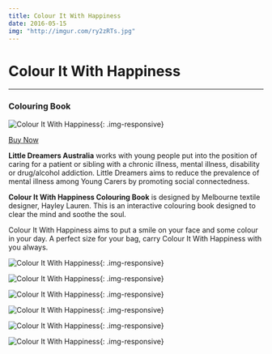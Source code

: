 ```yaml
---
title: Colour It With Happiness
date: 2016-05-15
img: "http://imgur.com/ry2zRTs.jpg"
---
```


# Colour It With Happiness

---

### Colouring Book

![Colour It With Happiness](http://imgur.com/oQJSy8q.jpg){: .img-responsive}

<a href="http://littledreamersonline.com/product/colouring-book/" class="btn btn-primary" target="_blank">Buy Now</a>

**Little Dreamers Australia** works with young people put into the position of caring for a patient or sibling with a chronic illness, mental illness, disability or drug/alcohol addiction. Little Dreamers aims to reduce the prevalence of mental illness among Young Carers by promoting social connectedness. 

**Colour It With Happiness Colouring Book** is designed by Melbourne textile designer, Hayley Lauren. This is an interactive colouring book designed to clear the mind and soothe the soul.

Colour It With Happiness aims to put a smile on your face and some colour in your day. A perfect size for your bag, carry Colour It With Happiness with you always. 

![Colour It With Happiness](http://imgur.com/SQ7IsNl.jpg){: .img-responsive}

![Colour It With Happiness](http://imgur.com/NWEmObn.jpg){: .img-responsive}

![Colour It With Happiness](http://imgur.com/FSRC8qo.jpg){: .img-responsive}

![Colour It With Happiness](http://imgur.com/l6JkOf4.jpg){: .img-responsive}

![Colour It With Happiness](http://imgur.com/rdZ2r6q.jpg){: .img-responsive}

![Colour It With Happiness](http://imgur.com/N5H7xVY.jpg){: .img-responsive}
